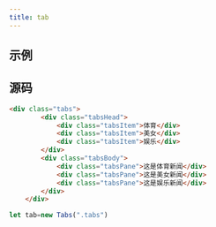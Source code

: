 ```yaml
---
title: tab
---
```

## 示例
<ClientOnly><tabs-demo></tabs-demo></ClientOnly>
## 源码
```html
<div class="tabs">
        <div class="tabsHead">
            <div class="tabsItem">体育</div>
            <div class="tabsItem">美女</div>
            <div class="tabsItem">娱乐</div>
        </div>
        <div class="tabsBody">
            <div class="tabsPane">这是体育新闻</div>
            <div class="tabsPane">这是美女新闻</div>
            <div class="tabsPane">这是娱乐新闻</div>
        </div>
    </div>
```
```javascript
let tab=new Tabs(".tabs")
```